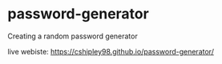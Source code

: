 # password-generator
Creating a random password generator 

live webiste:
https://cshipley98.github.io/password-generator/
